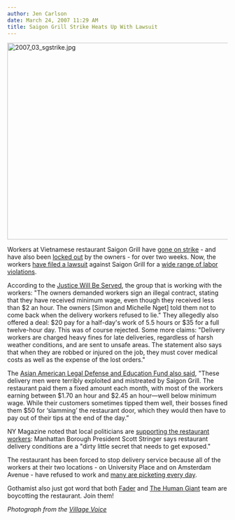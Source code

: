 ```yaml
---
author: Jen Carlson
date: March 24, 2007 11:29 AM
title: Saigon Grill Strike Heats Up With Lawsuit
---
```


<p><img alt="2007_03_sgstrike.jpg" src="https://web.archive.org/web/20130529221704im_/http://www.gothamist.com/attachments/jen/2007_03_sgstrike.jpg" width="600" height="450"></p>

<p>Workers at Vietnamese restaurant Saigon Grill have <a href="https://web.archive.org/web/20130529221704/http://media.www.nyunews.com/media/storage/paper869/news/2007/03/09/News/Workers.Boycott.Local.Eatery-2770298.shtml">gone on strike</a> - and have also been <a href="https://web.archive.org/web/20130529221704/http://media.www.columbiaspectator.com/media/storage/paper865/news/2007/03/19/News/Local.Restaurant.Locks.Out.Workers-2779993.shtml">locked out</a> by the owners - for over two weeks.  Now, the workers <a href="https://web.archive.org/web/20130529221704/http://www.wnyc.org/news/articles/75950">have filed a lawsuit</a> against Saigon Grill for a <a href="https://web.archive.org/web/20130529221704/http://www.aaldef.org/article.php?article_id=254">wide range of labor violations</a>. </p>

<p>According to the <a href="https://web.archive.org/web/20130529221704/http://www.nmass.org/nmass/justice/boycotsaigongrill.htm">Justice Will Be Served</a>, the group that is working with the workers: &quot;The owners demanded workers sign an illegal contract, stating that they have received minimum wage, even though they received less than $2 an hour. The owners [Simon and Michelle Nget] told them not to come back when the delivery workers refused to lie.&quot; They allegedly also offered a deal: $20 pay for a half-day&apos;s work of 5.5 hours or $35 for a full twelve-hour day. This was of course rejected.  Some more claims:  &quot;Delivery workers are charged heavy fines for late deliveries, regardless of harsh weather conditions, and are sent to unsafe areas. The statement also says that when they are robbed or injured on the job, they must cover medical costs as well as the expense of the lost orders.&quot;</p>

<p>The <a href="https://web.archive.org/web/20130529221704/http://www.aaldef.org/article.php?article_id=254">Asian American Legal Defense and Education Fund also said</a>, &quot;These delivery men were terribly exploited and mistreated by Saigon Grill.  The restaurant paid them a fixed amount each month, with most of the workers earning between $1.70 an hour and $2.45 an hour&#x2014;well below minimum wage. While their customers sometimes tipped them well, their bosses fined them $50 for &#x2018;slamming&#x2019; the restaurant door, which they would then have to pay out of their tips at the end of the day.&#x201D; </p>

<p>NY Magazine noted that local politicians are <a href="https://web.archive.org/web/20130529221704/http://nymag.com/daily/intel/2007/03/pols_come_out_to_support_saigo_1.html">supporting the restaurant workers</a>: Manhattan Borough President Scott Stringer says restaurant delivery conditions are a &quot;dirty little secret that needs to get exposed.&quot; </p>

<p>The restaurant has been forced to stop delivery service because all of the workers at their two locations - on University Place and on Amsterdam Avenue - have refused to work and <a href="https://web.archive.org/web/20130529221704/http://www.villagevoice.com/blogs/food/archives/2007/03/workers_protest.php">many are picketing every day</a>.  </p>

<p>Gothamist also just got word that both <a href="https://web.archive.org/web/20130529221704/http://www.thefader.com/">Fader</a> and <a href="https://web.archive.org/web/20130529221704/http://www.thehumangiant.com/">The Human Giant</a> team are boycotting the restaurant. Join them!</p>

<p><i>Photograph from the <a href="https://web.archive.org/web/20130529221704/http://www.villagevoice.com/blogs/food/archives/2007/03/workers_protest.php">Village Voice</a></i></p>